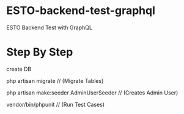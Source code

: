 # ESTO-backend-test-graphql
ESTO Backend Test with GraphQL

# Step By Step

create DB

php artisan migrate                            // (Migrate Tables)

php artisan make:seeder AdminUserSeeder        // (Creates Admin User)

vendor/bin/phpunit                             // (Run Test Cases)

